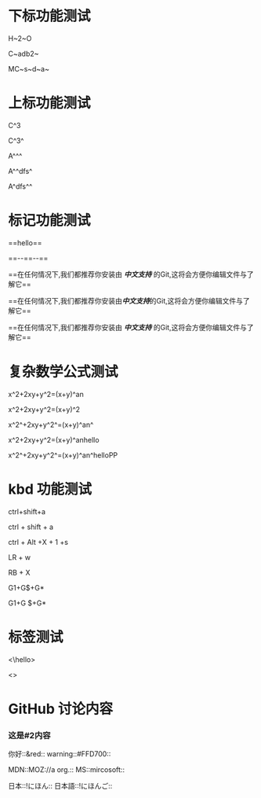 # 下标功能测试

H~2~O

C~adb2~

MC~s~d~a~

# 上标功能测试

C^3

C^3^

A^^^

A^^dfs^

A^dfs^^

# 标记功能测试
==hello==

==--==--==

==在任何情况下,我们都推荐你安装由 ***中文支持*** 的Git,这将会方便你编辑文件与了解它==

==在任何情况下,我们都推荐你安装由***中文支持***的Git,这将会方便你编辑文件与了解它==

==在任何情况下,我们都推荐你安装由&nbsp;***中文支持***&nbsp;的Git,这将会方便你编辑文件与了解它==

# 复杂数学公式测试
x^2+2xy+y^2=(x+y)^an

x^2+2xy+y^2=(x+y)^2

x^2^+2xy+y^2^=(x+y)^an^

x^2+2xy+y^2=(x+y)^anhello

x^2^+2xy+y^2^=(x+y)^an^helloPP

# kbd 功能测试

ctrl+shift+a

ctrl + shift + a

ctrl + Alt +X + 1 +s

LR + w

RB + X

G1+G$+G*

G1+G $+G*

# 标签测试

<\hello>

<>

# GitHub 讨论内容

### 这是#2内容
你好::&red:: warning::#FFD700::

MDN::MOZ://a org.:: MS::mircosoft::

日本::!にほん:: 日本語::!にほんご::

